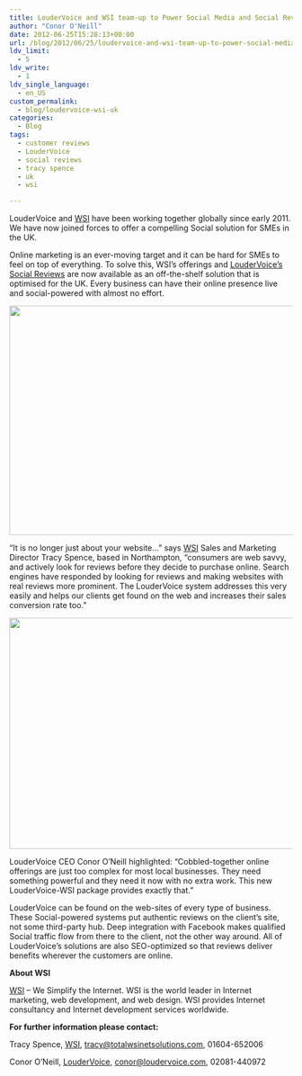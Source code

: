 ```yaml
---
title: LouderVoice and WSI team-up to Power Social Media and Social Reviews for UK SMEs
author: "Conor O'Neill"
date: 2012-06-25T15:28:13+00:00
url: /blog/2012/06/25/loudervoice-and-wsi-team-up-to-power-social-media-and-social-reviews-for-uk-smes/
ldv_limit:
  - 5
ldv_write:
  - 1
ldv_single_language:
  - en_US
custom_permalink:
  - blog/loudervoice-wsi-uk
categories:
  - Blog
tags:
  - customer reviews
  - LouderVoice
  - social reviews
  - tracy spence
  - uk
  - wsi

---
```

LouderVoice and [WSI][1] have been working together globally since early 2011. We have now joined forces to offer a compelling Social solution for SMEs in the UK.

Online marketing is an ever-moving target and it can be hard for SMEs to feel on top of everything. To solve this, WSI’s offerings and [LouderVoice&#8217;s Social Reviews][2] are now available as an off-the-shelf solution that is optimised for the UK. Every business can have their online presence live and social-powered with almost no effort.

<p style="text-align: center;">
  <a href="http://www.biteconsulting.co.uk/home/testimonials/"><img class="aligncenter  wp-image-2628" title="bite2" src="http://www.loudervoice.com/wp-content/uploads/2012/06/bite2.png" alt="" width="583" height="408" srcset="http://127.0.0.1.nip.io/wp-content/uploads/2012/06/bite2.png 1041w, http://127.0.0.1.nip.io/wp-content/uploads/2012/06/bite2-300x210.png 300w, http://127.0.0.1.nip.io/wp-content/uploads/2012/06/bite2-1024x717.png 1024w" sizes="(max-width: 583px) 100vw, 583px" /></a>
</p>

“It is no longer just about your website&#8230;” says [WSI][1] Sales and Marketing Director Tracy Spence, based in Northampton, “consumers are web savvy, and actively look for reviews before they decide to purchase online. Search engines have responded by looking for reviews and making websites with real reviews more prominent. The LouderVoice system addresses this very easily and helps our clients get found on the web and increases their sales conversion rate too.”

<p style="text-align: center;">
  <a href="http://www.biteconsulting.co.uk/home/testimonials/"><img class="aligncenter  wp-image-2629" title="bite" src="http://www.loudervoice.com/wp-content/uploads/2012/06/bite.png" alt="" width="587" height="411" srcset="http://127.0.0.1.nip.io/wp-content/uploads/2012/06/bite.png 917w, http://127.0.0.1.nip.io/wp-content/uploads/2012/06/bite-300x210.png 300w" sizes="(max-width: 587px) 100vw, 587px" /></a>
</p>

LouderVoice CEO Conor O&#8217;Neill highlighted: &#8220;Cobbled-together online offerings are just too complex for most local businesses. They need something powerful and they need it now with no extra work. This new LouderVoice-WSI package provides exactly that.&#8221;

LouderVoice can be found on the web-sites of every type of business. These Social-powered systems put authentic reviews on the client&#8217;s site, not some third-party hub. Deep integration with Facebook makes qualified Social traffic flow from there to the client, not the other way around. All of LouderVoice&#8217;s solutions are also SEO-optimized so that reviews deliver benefits wherever the customers are online.

**About WSI**
  
[WSI][1] – We Simplify the Internet. WSI is the world leader in Internet marketing, web development, and web design. WSI provides Internet consultancy and Internet development services worldwide.

**For further information please contact:**
  
Tracy Spence, [WSI][3], tracy@totalwsinetsolutions.com, 01604-652006

Conor O&#8217;Neill, [LouderVoice][4], conor@loudervoice.com, 02081-440972

 [1]: http://www.totalwsinetsolutions.com/
 [2]: http://www.loudervoice.com/products
 [3]: www.totalwsinetsolutions.com
 [4]: http://www.loudervoice.com/